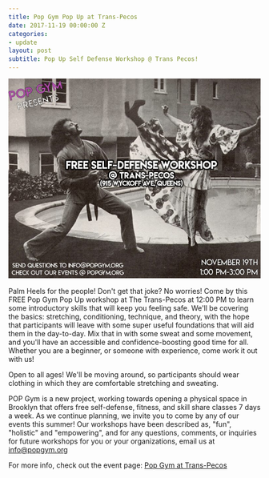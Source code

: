 ```yaml
---
title: Pop Gym Pop Up at Trans-Pecos
date: 2017-11-19 00:00:00 Z
categories:
- update
layout: post
subtitle: Pop Up Self Defense Workshop @ Trans Pecos!
---
```


![Pop Gym at Trans-Pecos](/assets/transp.jpg)


Palm Heels for the people! Don't get that joke? No worries! Come by this FREE Pop Gym Pop Up workshop at The Trans-Pecos at 12:00 PM to learn some introductory skills that will keep you feeling safe. We'll be covering the basics: stretching, conditioning, technique, and theory, with the hope that participants will leave with some super useful foundations that will aid them in the day-to-day. Mix that in with some sweat and some movement, and you'll have an accessible and confidence-boosting good time for all. Whether you are a beginner, or someone with experience, come work it out with us!

Open to all ages! We'll be moving around, so participants should wear clothing in which they are comfortable stretching and sweating.

POP Gym is a new project, working towards opening a physical space in Brooklyn that offers free self-defense, fitness, and skill share classes 7 days a week. As we continue planning, we invite you to come by any of our events this summer! Our workshops have been described as, "fun", "holistic" and "empowering", and for any questions, comments, or inquiries for future workshops for you or your organizations, email us at info@popgym.org


For more info, check out the event page: [Pop Gym at Trans-Pecos](https://www.facebook.com/events/1601854973187256/)
